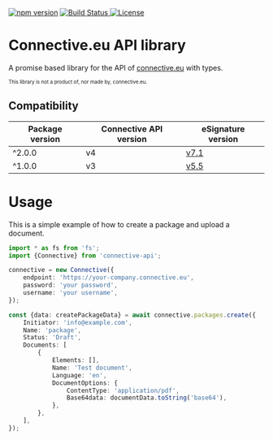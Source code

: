 [![npm version](https://img.shields.io/npm/v/connective-api.svg?logo=npm&style=for-the-badge)](https://www.npmjs.com/package/connective-api)
[![Build Status](https://img.shields.io/github/workflow/status/MatthiasKunnen/node-connective/Main?label=Build&logo=github&style=for-the-badge)
](https://github.com/MatthiasKunnen/node-connective/actions)
[![License](https://img.shields.io/npm/l/connective-api?style=for-the-badge&color=green)
](https://github.com/MatthiasKunnen/node-connective/blob/master/LICENSE)

# Connective.eu API library
A promise based library for the API of [connective.eu](https://connective.eu) with types.

<sub><sup>This library is not a product of, nor made by, connective.eu.</sup></sub>

## Compatibility

| Package version | Connective API version | eSignature version                                                            |
|-----------------|------------------------|-------------------------------------------------------------------------------|
| ^2.0.0          | v4                     | [v7.1](https://apidocs.connective.eu/#0f142ada-238b-4eb9-ac2a-b238f247c133)   |
| ^1.0.0          | v3                     | [v5.5](https://documentation.connective.eu/en-us/eSignatures5.5/api/API.html) |

# Usage
This is a simple example of how to create a package and upload a document.

```ts
import * as fs from 'fs';
import {Connective} from 'connective-api';

connective = new Connective({
    endpoint: 'https://your-company.connective.eu',
    password: 'your password',
    username: 'your username',
});

const {data: createPackageData} = await connective.packages.create({
    Initiator: 'info@example.com',
    Name: 'package',
    Status: 'Draft',
    Documents: [
        {
            Elements: [],
            Name: 'Test document',
            Language: 'en',
            DocumentOptions: {
                ContentType: 'application/pdf',
                Base64data: documentData.toString('base64'),
            },
        },
    ],
});
```
